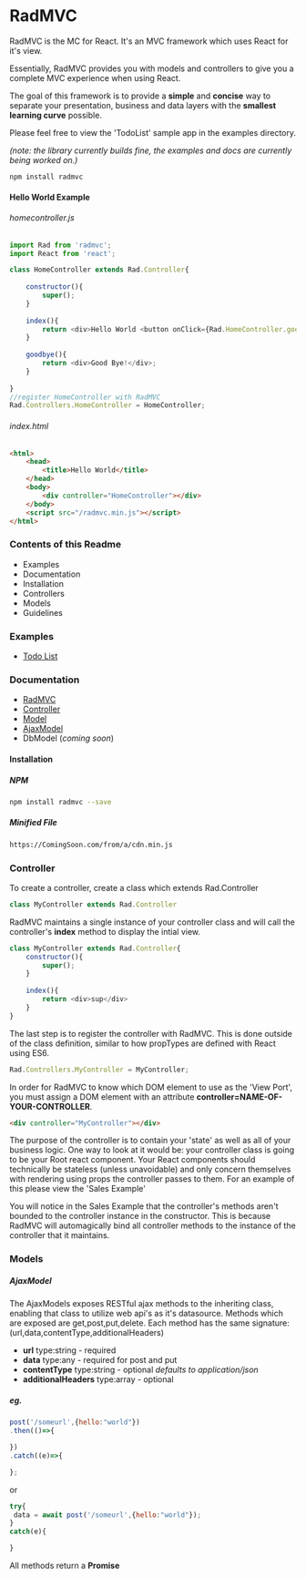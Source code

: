 # RadMVC

RadMVC is the MC for React. It's an MVC framework which uses React for it's view.

Essentially, RadMVC provides you with models and controllers to give you a complete MVC experience when using React.

The goal of this framework is to provide a **simple** and **concise** way to separate your presentation, business and data layers with the **smallest learning curve** possible.

Please feel free to view the 'TodoList' sample app in the examples directory.

*(note: the library currently builds fine, the examples and docs are currently being worked on.)*

```
npm install radmvc
```


#### Hello World Example
###### homecontroller.js
```javascript
import Rad from 'radmvc';
import React from 'react';

class HomeController extends Rad.Controller{
    
    constructor(){
        super();
    }
    
    index(){
        return <div>Hello World <button onClick={Rad.HomeController.goodbye}>Bye!</button></div>;
    }
    
    goodbye(){
        return <div>Good Bye!</div>;
    }
    
}
//register HomeController with RadMVC
Rad.Controllers.HomeController = HomeController;
```
###### index.html
```html
<html>
    <head>
        <title>Hello World</title>
    </head>
    <body>
        <div controller="HomeController"></div>
    </body>
    <script src="/radmvc.min.js"></script>
</html>
```

### Contents of this Readme
- Examples
- Documentation
- Installation
- Controllers
- Models
- Guidelines

### Examples
- [Todo List](https://github.com/jitcoder/RadMVC/tree/master/examples/todolist)

### Documentation
- [RadMVC](https://github.com/jitcoder/RadMVC/blob/master/docs/radmvc.md)
- [Controller](https://github.com/jitcoder/radmvc/docs/controller.md)
- [Model](https://github.com/jitcoder/radmvc/docs/model.md)
- [AjaxModel](https://github.com/jitcoder/radmvc/docs/ajaxmodel.md)
- DbModel (*coming soon*)

#### Installation

##### NPM
```sh
npm install radmvc --save
```

##### Minified File
```sh
https://ComingSoon.com/from/a/cdn.min.js
```

### Controller

To create a controller, create a class which extends Rad.Controller
```javascript
class MyController extends Rad.Controller
```

RadMVC maintains a single instance of your controller  class and will call the controller's **index** method to display the intial view.
```javascript
class MyController extends Rad.Controller{
    constructor(){
        super();
    }
    
    index(){
        return <div>sup</div>
    }
}
```

The last step is to register the controller with RadMVC. This is done outside of the class definition, similar to how propTypes are defined with React using ES6.

```javascript
Rad.Controllers.MyController = MyController;
```

In order for RadMVC to know which DOM element to use as the 'View Port', you must assign a DOM element with an attribute **controller=NAME-OF-YOUR-CONTROLLER**.

```html
<div controller="MyController"></div>
```

The purpose of the controller is to contain your 'state' as well as all of your business logic. One way to look at it would be: your controller class is going to be your Root react component. Your React components should technically be stateless (unless unavoidable) and only concern themselves with rendering using props the controller passes to them. For an example of this please view the 'Sales Example'

You will notice in the Sales Example that the controller's methods aren't bounded to the controller instance in the constructor. This is because RadMVC will automagically bind all controller methods to the instance of the controller that it maintains.

### Models
##### AjaxModel
The AjaxModels exposes RESTful ajax methods to the inheriting class, enabling that class to utilize web api's as it's datasource.
Methods which are exposed are get,post,put,delete. Each method has the same signature: (url,data,contentType,additionalHeaders)

- **url** type:string - required
- **data** type:any - required for post and put
- **contentType** type:string - optional *defaults to application/json*
- **additionalHeaders** type:array - optional

##### eg.
```javascript
post('/someurl',{hello:"world"})
.then(()=>{

})
.catch((e)=>{

};
```
or
```javascript
try{
 data = await post('/someurl',{hello:"world"});
}
catch(e){

}
```

All methods return a **Promise**
